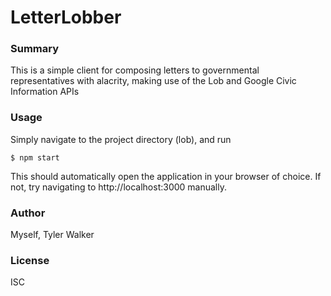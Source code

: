 # LetterLobber

### Summary
This is a simple client for composing letters to governmental representatives with alacrity, making use of the Lob and Google Civic Information APIs

### Usage
Simply navigate to the project directory (lob), and run
```
$ npm start
```
This should automatically open the application in your browser of choice. If not, try navigating to http://localhost:3000 manually.

### Author
Myself, Tyler Walker

### License
ISC
